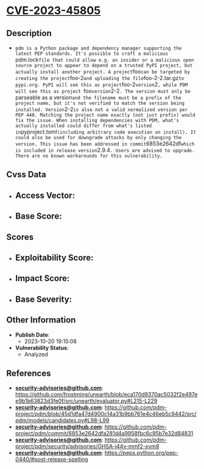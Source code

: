
# [CVE-2023-45805](https://cve.mitre.org/cgi-bin/cvename.cgi?name=CVE-2023-45805)

## Description

- `pdm is a Python package and dependency manager supporting the latest PEP standards. It's possible to craft a malicious `pdm.lock` file that could allow e.g. an insider or a malicious open source project to appear to depend on a trusted PyPI project, but actually install another project. A project `foo` can be targeted by creating the project `foo-2` and uploading the file `foo-2-2.tar.gz` to pypi.org. PyPI will see this as project `foo-2` version `2`, while PDM will see this as project `foo` version `2-2`. The version must only be `parseable as a version` and the filename must be a prefix of the project name, but it's not verified to match the version being installed. Version `2-2` is also not a valid normalized version per PEP 440. Matching the project name exactly (not just prefix) would fix the issue. When installing dependencies with PDM, what's actually installed could differ from what's listed in `pyproject.toml` (including arbitrary code execution on install). It could also be used for downgrade attacks by only changing the version. This issue has been addressed in commit `6853e2642df` which is included in release version `2.9.4`. Users are advised to upgrade. There are no known workarounds for this vulnerability.`

## Cvss Data

- **Access Vector**:
  - 
- **Base Score**:
  - 

## Scores

- **Exploitability Score**:
  - 
- **Impact Score**:
  - 
- **Base Severity**:
  - 

## Other Information

- **Publish Date**:
  - 2023-10-20 19:15:08
- **Vulnerability Status**:
  - Analyzed

## References

- **security-advisories@github.com**: https://github.com/frostming/unearth/blob/eca170d9370ac5032f2e497ee9b1b63823d3fe0f/src/unearth/evaluator.py#L215-L229
- **security-advisories@github.com**: https://github.com/pdm-project/pdm/blob/45d1dfa47d4900c14a31b9bb761e4c46eb5c9442/src/pdm/models/candidates.py#L98-L99
- **security-advisories@github.com**: https://github.com/pdm-project/pdm/commit/6853e2642dfa281d4a9958fbc6c95b7e32d84831
- **security-advisories@github.com**: https://github.com/pdm-project/pdm/security/advisories/GHSA-j44v-mmf2-xvm9
- **security-advisories@github.com**: https://peps.python.org/pep-0440/#post-release-spelling
